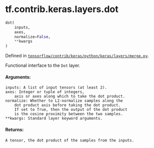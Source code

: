 <div itemscope itemtype="http://developers.google.com/ReferenceObject">
<meta itemprop="name" content="tf.contrib.keras.layers.dot" />
</div>

# tf.contrib.keras.layers.dot

``` python
dot(
    inputs,
    axes,
    normalize=False,
    **kwargs
)
```



Defined in [`tensorflow/contrib/keras/python/keras/layers/merge.py`](https://www.tensorflow.org/code/tensorflow/contrib/keras/python/keras/layers/merge.py).

Functional interface to the `Dot` layer.

#### Arguments:

    inputs: A list of input tensors (at least 2).
    axes: Integer or tuple of integers,
        axis or axes along which to take the dot product.
    normalize: Whether to L2-normalize samples along the
        dot product axis before taking the dot product.
        If set to True, then the output of the dot product
        is the cosine proximity between the two samples.
    **kwargs: Standard layer keyword arguments.


#### Returns:

    A tensor, the dot product of the samples from the inputs.